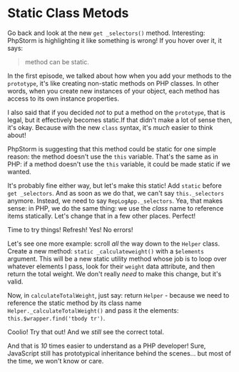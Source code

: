 # Static Class Metods

Go back and look at the new `get _selectors()` method. Interesting: PhpStorm is
highlighting it like something is wrong! If you hover over it, it says:

> method can be static.

In the first episode, we talked about how when you add your methods to the `prototype`,
it's like creating non-static methods on PHP classes. In other words, when you create
new instances of your object, each method has access to its own instance properties.

I also said that if you decided *not* to put a method on the `prototype`, that is
legal, but it effectively becomes static.If that didn't make a lot of sense then,
it's okay. Because with the new `class` syntax, it's *much* easier to think about!

PhpStorm is suggesting that this method could be static for one simple reason: the
method doesn't use the `this` variable. That's the same as in PHP: if a method doesn't
use the `this` variable, it could be made static if we wanted.

It's probably fine either way, but let's make this static! Add `static` before `get _selectors`.
And as soon as we do that, we can't say `this._selectors` anymore. Instead, we need
to say `RepLogApp._selectors`. Yea, that makes sense: in PHP, we do the same thing:
we use the *class* name to reference items statically. Let's change that in a few
other places. Perfect!

Time to try things! Refresh! Yes! No errors!

Let's see one more example: scroll *all* the way down to the `Helper` class. Create
a new method: `static _calculateweight()` with a `$elements` argument. This will
be a new static utility method whose job is to loop over whatever elements I pass,
look for their `weight` data attribute, and then return the total weight. We don't
really *need* to make this change, but it's valid.

Now, in `calculateTotalWeight`, just say: return `Helper` - because we need to reference
the static method by its class name `Helper._calculateTotalWeight()` and pass it the
elements: `this.$wrapper.find('tbody tr')`.

Coolio! Try that out! And we *still* see the correct total.

And that is *10* times easier to understand as a PHP developer! Sure, JavaScript
still has prototypical inheritance behind the scenes... but most of the time, we
won't know or care.

